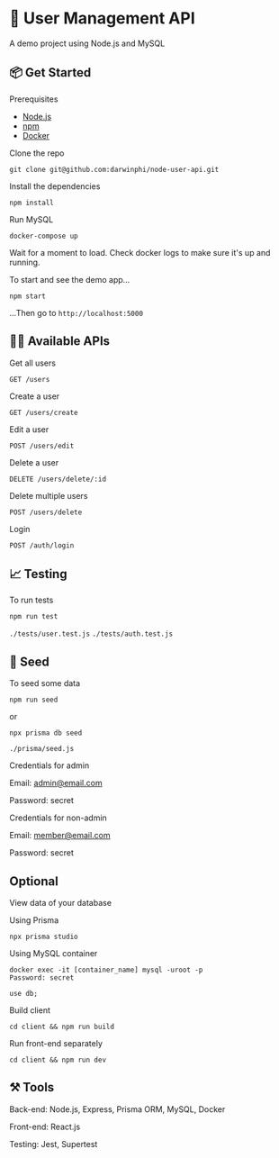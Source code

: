 # 📒 User Management API
A demo project using Node.js and MySQL

## 📦 Get Started
Prerequisites

- [Node.js](https://nodejs.org/en/download/)
- [npm](https://docs.npmjs.com/downloading-and-installing-node-js-and-npm)
- [Docker](https://docs.docker.com/get-docker/)

Clone the repo
```
git clone git@github.com:darwinphi/node-user-api.git
```
Install the dependencies
```
npm install
```
Run MySQL

```
docker-compose up
```
Wait for a moment to load. Check docker logs to make sure it's up and running.

To start and see the demo app...
```
npm start
```
...Then go to `http://localhost:5000`

## 👨‍💻 Available APIs
Get all users
```
GET /users
```
Create a user
```
GET /users/create
```
Edit a user
```
POST /users/edit
```
Delete a user
```
DELETE /users/delete/:id
```
Delete multiple users
```
POST /users/delete
```
Login
```
POST /auth/login
```

## 📈 Testing
To  run tests
```
npm run test
```
`./tests/user.test.js`
`./tests/auth.test.js`

## 🌱 Seed
To seed some data
```
npm run seed
```

or
```
npx prisma db seed
```
`./prisma/seed.js`

Credentials for admin

Email: admin@email.com

Password: secret

Credentials for non-admin

Email: member@email.com

Password: secret

## Optional
View data of your database

Using Prisma
```
npx prisma studio
```
Using MySQL container
```
docker exec -it [container_name] mysql -uroot -p
Password: secret
```
```
use db;
```
Build client
```
cd client && npm run build
```

Run front-end separately
```
cd client && npm run dev
```


## ⚒️ Tools
Back-end: Node.js, Express, Prisma ORM, MySQL, Docker

Front-end: React.js

Testing: Jest, Supertest

